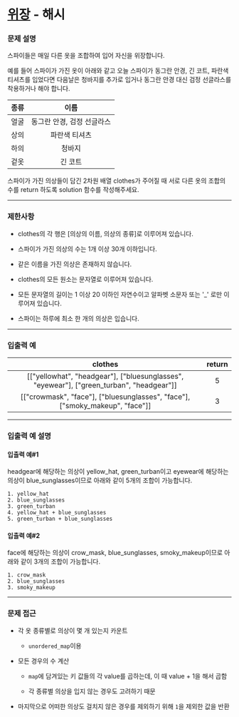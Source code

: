 # [위장](https://programmers.co.kr/learn/courses/30/lessons/42578) - 해시

### 문제 설명

스파이들은 매일 다른 옷을 조합하여 입어 자신을 위장합니다.

예를 들어 스파이가 가진 옷이 아래와 같고 오늘 스파이가 동그란 안경, 긴 코트, 파란색 티셔츠를 입었다면 다음날은 청바지를 추가로 입거나 동그란 안경 대신 검정 선글라스를 착용하거나 해야 합니다.

| 종류  |            이름            |
| :---: | :------------------------: |
| 얼굴  | 동그란 안경, 검정 선글라스 |
| 상의  |       파란색 티셔츠        |
| 하의  |           청바지           |
| 겉옷  |          긴 코트           |

스파이가 가진 의상들이 담긴 2차원 배열 clothes가 주어질 때 서로 다른 옷의 조합의 수를 return 하도록 solution 함수를 작성해주세요.

---

### 제한사항

  - clothes의 각 행은 [의상의 이름, 의상의 종류]로 이루어져 있습니다.

  - 스파이가 가진 의상의 수는 1개 이상 30개 이하입니다.

  - 같은 이름을 가진 의상은 존재하지 않습니다.

  - clothes의 모든 원소는 문자열로 이루어져 있습니다.

  - 모든 문자열의 길이는 1 이상 20 이하인 자연수이고 알파벳 소문자 또는 '_' 로만 이루어져 있습니다.

  - 스파이는 하루에 최소 한 개의 의상은 입습니다.

---

### 입출력 예

|                                         clothes                                          | return |
| :--------------------------------------------------------------------------------------: | :----: |
| [["yellowhat", "headgear"], ["bluesunglasses", "eyewear"], ["green_turban", "headgear"]] |   5    |
|       [["crowmask", "face"], ["bluesunglasses", "face"], ["smoky_makeup", "face"]]       |   3    |

---

### 입출력 예 설명

#### 입출력 예#1

headgear에 해당하는 의상이 yellow_hat, green_turban이고 eyewear에 해당하는 의상이 blue_sunglasses이므로 아래와 같이 5개의 조합이 가능합니다.

    1. yellow_hat
    2. blue_sunglasses
    3. green_turban
    4. yellow_hat + blue_sunglasses
    5. green_turban + blue_sunglasses

#### 입출력 예#2

face에 해당하는 의상이 crow_mask, blue_sunglasses, smoky_makeup이므로 아래와 같이 3개의 조합이 가능합니다.

    1. crow_mask
    2. blue_sunglasses
    3. smoky_makeup

---

### 문제 접근

  - 각 옷 종류별로 의상이 몇 개 있는지 카운트

    - `unordered_map`이용

  - 모든 경우의 수 계산

    - `map`에 담겨있는 키 값들의 각 value를 곱하는데, 이 때 value + 1을 해서 곱함

    - 각 종류별 의상을 입지 않는 경우도 고려하기 때문

  - 마지막으로 어떠한 의상도 걸치지 않은 경우를 제외하기 위해 `1`을 제외한 값을 반환